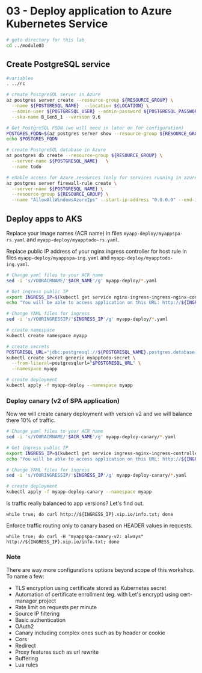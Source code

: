 # 03 - Deploy application to Azure Kubernetes Service

```bash
# goto directory for this lab
cd ../module03
```

## Create PostgreSQL service

```bash
#variables
. ../rc

# create PostgreSQL server in Azure
az postgres server create --resource-group ${RESOURCE_GROUP} \
  --name ${POSTGRESQL_NAME}  --location ${LOCATION} \
  --admin-user ${POSTGRESQL_USER} --admin-password ${POSTGRESQL_PASSWORD} \
  --sku-name B_Gen5_1 --version 9.6

# Get PostgreSQL FQDN (we will need in later on for configuration)
POSTGRES_FQDN=$(az postgres server show --resource-group ${RESOURCE_GROUP} --name ${POSTGRESQL_NAME} --query "fullyQualifiedDomainName" --output tsv)
echo $POSTGRES_FQDN

# create PostgreSQL database in Azure
az postgres db create --resource-group ${RESOURCE_GROUP} \
  --server-name ${POSTGRESQL_NAME}   \
  --name todo

# enable access for Azure resources (only for services running in azure)
az postgres server firewall-rule create \
  --server-name ${POSTGRESQL_NAME} \
  --resource-group ${RESOURCE_GROUP} \
  --name "AllowAllWindowsAzureIps" --start-ip-address "0.0.0.0" --end-ip-address "0.0.0.0"
```

## Deploy apps to AKS

Replace your image names (ACR name) in files `myapp-deploy/myappspa-rs.yaml` and `myapp-deploy/myapptodo-rs.yaml`.

Replace public IP address of your nginx ingress controller for host rule in files `myapp-deploy/myappspa-ing.yaml` and `myapp-deploy/myapptodo-ing.yaml`. 

```bash
# Change yaml files to your ACR name
sed -i 's/YOURACRNAME/'$ACR_NAME'/g' myapp-deploy/*.yaml

# Get ingress public IP
export INGRESS_IP=$(kubectl get service nginx-ingress-ingress-nginx-controller -n nginx-ingress -o jsonpath='{.status.loadBalancer.ingress[0].ip}')
echo "You will be able to access application on this URL: http://${INGRESS_IP}.xip.io"

# Change YAML files for ingress
sed -i 's/YOURINGRESSIP/'$INGRESS_IP'/g' myapp-deploy/*.yaml
```

```bash
# create namespace
kubectl create namespace myapp

# create secrets
POSTGRESQL_URL="jdbc:postgresql://${POSTGRESQL_NAME}.postgres.database.azure.com:5432/todo?user=${POSTGRESQL_USER}@${POSTGRESQL_NAME}&password=${POSTGRESQL_PASSWORD}&ssl=true"
kubectl create secret generic myapptodo-secret \
  --from-literal=postgresqlurl="$POSTGRESQL_URL" \
  --namespace myapp

# create deployment
kubectl apply -f myapp-deploy --namespace myapp
```

### Deploy canary (v2 of SPA application)

Now we will create canary deployment with version v2 and we will balance there 10% of traffic.

```bash
# Change yaml files to your ACR name
sed -i 's/YOURACRNAME/'$ACR_NAME'/g' myapp-deploy-canary/*.yaml

# Get ingress public IP
export INGRESS_IP=$(kubectl get service ingress-nginx-ingress-controller -o jsonpath='{.status.loadBalancer.ingress[0].ip}')
echo "You will be able to access application on this URL: http://${INGRESS_IP}.xip.io"

# Change YAML files for ingress
sed -i 's/YOURINGRESSIP/'$INGRESS_IP'/g' myapp-deploy-canary/*.yaml
```

```bash
# create deployment
kubectl apply -f myapp-deploy-canary --namespace myapp
```

Is traffic really balanced to app versions? Let's find out.
```
while true; do curl http://${INGRESS_IP}.xip.io/info.txt; done
```

Enforce traffic routing only to canary based on HEADER values in requests.
```
while true; do curl -H "myappspa-canary-v2: always" http://${INGRESS_IP}.xip.io/info.txt; done
```

### Note

There are way more configurations options beyond scope of this workshop. To name a few:
* TLS encryption using certificate stored as Kubernetes secret
* Automation of certificate enrollment (eg. with Let's encrypt) using cert-manager project
* Rate limit on requests per minute
* Source IP filtering
* Basic authentication
* OAuth2
* Canary including complex ones such as by header or cookie
* Cors
* Redirect
* Proxy features such as url rewrite
* Buffering
* Lua rules
